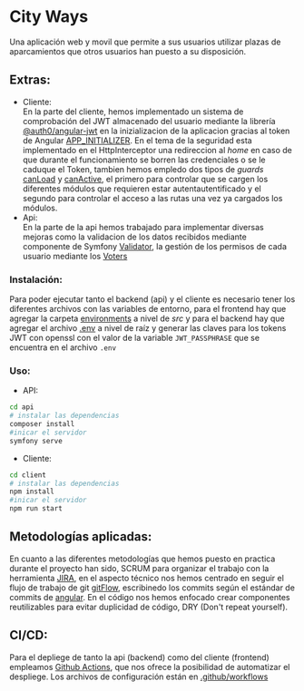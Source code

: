 # City Ways

Una aplicación web y movil que permite a sus usuarios utilizar plazas de aparcamientos que otros usuarios han puesto a su disposición.

## Extras:

- Cliente: </br>
  En la parte del cliente, hemos implementado un sistema de comprobación del JWT almacenado del usuario mediante la librería [@auth0/angular-jwt](https://www.npmjs.com/package/@auth0/angular-jwt) en la inizializacion de la aplicacion gracias al token de Angular [APP_INITIALIZER](https://angular.io/api/core/APP_INITIALIZER). En el tema de la seguridad esta implementado en el HttpInterceptor una redireccion al _home_ en caso de que durante el funcionamiento se borren las credenciales o se le caduque el Token, tambien hemos empledo dos tipos de _guards_ [canLoad](https://angular.io/api/router/CanLoad) y [canActive](https://angular.io/api/router/CanActivate), el primero para controlar que se cargen los diferentes módulos que requieren estar autentautentificado y el segundo para controlar el acceso a las rutas una vez ya cargados los módulos.
  </br>
- Api: </br>
  En la parte de la api hemos trabajado para implementar diversas mejoras como la validacion de los datos recibidos mediante componente de Symfony [Validator](https://symfony.com/doc/current/validation.html), la gestión de los permisos de cada usuario mediante los [Voters](https://symfony.com/doc/current/security/voters.html)

### Instalación:

Para poder ejecutar tanto el backend (api) y el cliente es necesario tener los diferentes archivos con las variables de entorno, para el frontend hay que agregar la carpeta [environments](https://drive.google.com/file/d/1Vgpoy70Hnyoe3s10T3cHXRiDrcAP_FoK/view?usp=sharing) a nivel de _src_ y para el backend hay que agregar el archivo [.env](https://drive.google.com/file/d/1rDUuG9SYZvLNTLFaPgB6UJThMplEDRHG/view?usp=sharing) a nivel de raíz y generar las claves para los tokens JWT con openssl con el valor de la variable `JWT_PASSPHRASE` que se encuentra en el archivo `.env`

### Uso:

- API:

```bash
cd api
# instalar las dependencias
composer install
#inicar el servidor
symfony serve
```

- Cliente:

```bash
cd client
# instalar las dependencias
npm install
#inicar el servidor
npm run start
```

## Metodologías aplicadas:

En cuanto a las diferentes metodologías que hemos puesto en practica durante el proyecto han sido, SCRUM para organizar el trabajo con la herramienta [JIRA](https://iker322.atlassian.net/jira/software/projects/CW/boards/4), en el aspecto técnico nos hemos centrado en seguir el flujo de trabajo de git [gitFlow](https://www.atlassian.com/git/tutorials/comparing-workflows/gitflow-workflow), escribinedo los commits según el estándar de commits de [angular](https://github.com/angular/angular/blob/master/CONTRIBUTING.md#-commit-message-format). En el código nos hemos enfocado crear componentes reutilizables para evitar duplicidad de código, DRY (Don't repeat yourself).

## CI/CD:

Para el depliege de tanto la api (backend) como del cliente (frontend) empleamos [Github Actions](https://github.com/features/actions), que nos ofrece la posibilidad de automatizar el despliege. Los archivos de configuración están en [.github/workflows](./.github/workflows/)
